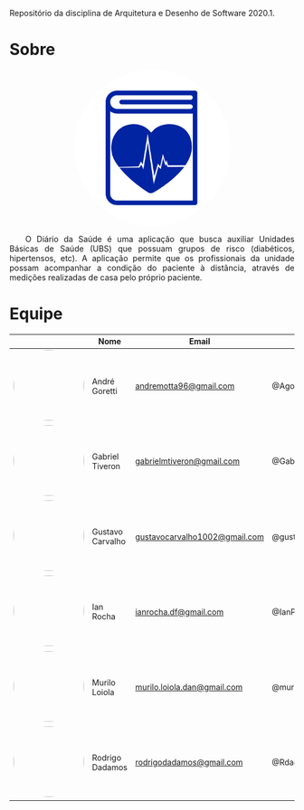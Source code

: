   Repositório da disciplina de Arquitetura e Desenho de Software 2020.1.

# Sobre

<img src="./img/logo.png" alt="Logo" style="margin: 0 auto; display:block; border-radius: 50%">

<p align="justify">&emsp;&emsp;O Diário da Saúde é uma aplicação que busca auxiliar Unidades Básicas de Saúde (UBS) que possuam grupos de risco (diabéticos, hipertensos, etc). A aplicação permite que os profissionais da unidade possam acompanhar a condição do paciente à distância, através de medições realizadas de casa pelo próprio paciente.</p>

# Equipe

|| Nome |	Email |	GitHub |
|---- | ---- | ------ | ------ |
|<img width="125" height="125" style="border-radius: 50%" src="https://avatars2.githubusercontent.com/u/40605515?s=460&v=4">| André Goretti |	andremotta96@gmail.com |	@Agoretti |
|<img width="125" height="125" style="border-radius: 50%" src="https://avatars3.githubusercontent.com/u/38288533?s=400&u=e35ada40392695b7a1fa060fc187d97245ad394e&v=4">| Gabriel Tiveron |	gabrielmtiveron@gmail.com |	@GabrielTiveron |
|<img width="125" height="125" style="border-radius: 50%" src="https://avatars1.githubusercontent.com/u/23438547?s=400&u=cc927734d57a99e6e1a4c72cfe371617ef52ffc0&v=4">| Gustavo Carvalho |	gustavocarvalho1002@gmail.com |	@gustavocarvalho1002 |
|<img width="125" height="125" style="border-radius: 50%" src="https://avatars2.githubusercontent.com/u/42422835?s=460&v=4">| Ian Rocha |	ianrocha.df@gmail.com |	@IanPSRocha |
|<img width="125" height="125" style="border-radius: 50%" src="https://avatars2.githubusercontent.com/u/48605413?s=460&v=4">| Murilo Loiola |	murilo.loiola.dan@gmail.com |	@murilo-dan |
|<img width="125" height="125" style="border-radius: 50%" src="https://avatars0.githubusercontent.com/u/17864231?s=460&v=4">| Rodrigo Dadamos |	rodrigodadamos@gmail.com |	@Rdadamos |
